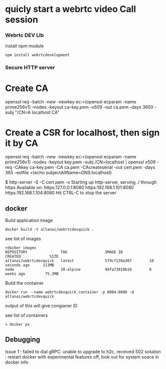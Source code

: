 # quicly start a webrtc video Call session 

### Webrtc DEV Lib
install npm module
```
npm install webrtcdevelopment
```

### Secure HTTP server 

# Create CA
openssl req -batch -new -newkey ec:<(openssl ecparam -name prime256v1) -nodes -keyout ca-key.pem -x509 -out ca.pem -days 3650 -subj "/CN=A localhost CA"

# Create a CSR for localhost, then sign it by CA
openssl req -batch -new -newkey ec:<(openssl ecparam -name prime256v1) -nodes  -keyout key.pem -subj /CN=localhost | openssl x509 -req -CAkey ca-key.pem -CA ca.pem -CAcreateserial -out cert.pem -days 365 -extfile <(echo subjectAltName=DNS:localhost)

$ http-server -S -C cert.pem -o
Starting up http-server, serving ./ through https
Available on:
  https:127.0.0.1:8080
  https:192.168.1.101:8080
  https:192.168.1.104:8080
Hit CTRL-C to stop the server

## docker 

Build application image
```
docker build -t altanai/webrtcdevquick .
```
see list of images
```
>docker images
REPOSITORY               TAG                 IMAGE ID            CREATED             SIZE
altanai/webrtcdevquick   latest              579cf230a307        10 seconds ago      113MB
node                     10-alpine           9dfa73010b19        6 weeks ago         75.3MB
```

Build the container 
```
docker run --name webrtcdevquick_container -p 8084:8080 -d altanai/webrtcdevquick
```
output of this will give congianer ID 

see list of containers  
```
> docker ps
```

## Debugging 

Issue 1 : failed to dial gRPC: unable to upgrade to h2c, received 502 
solution :  restart docker with experimental features off, look out for system soace in docker info

